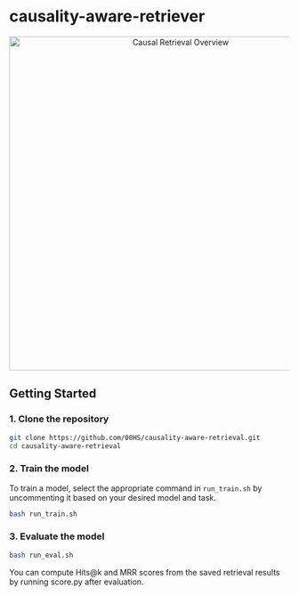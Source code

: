 # causality-aware-retriever


<p align="center">
      <img src="causal_retrieval.png" alt="Causal Retrieval Overview" width="600"/>
</p>

## Getting Started

### 1. Clone the repository

```bash
git clone https://github.com/00HS/causality-aware-retrieval.git
cd causality-aware-retrieval
```

### 2. Train the model
To train a model, select the appropriate command in `run_train.sh` by uncommenting it based on your desired model and task.
```bash 
bash run_train.sh
```

### 3. Evaluate the model

```bash 
bash run_eval.sh
```
You can compute Hits@k and MRR scores from the saved retrieval results by running score.py after evaluation.

